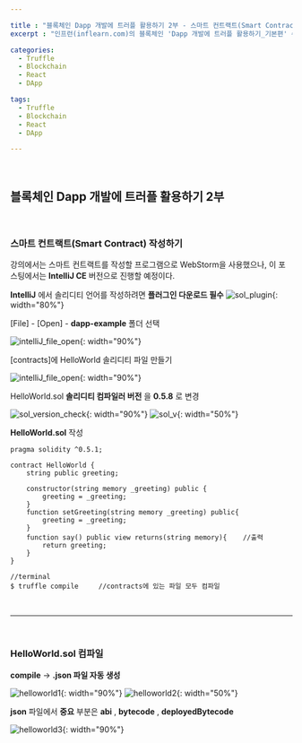 ```yaml
---

title : "블록체인 Dapp 개발에 트러플 활용하기 2부 - 스마트 컨트랙트(Smart Contract) 작성"
excerpt : "인프런(inflearn.com)의 블록체인 'Dapp 개발에 트러플 활용하기_기본편' 수강하며 정리한 포스팅. 트러플 설치부터 스마트 컨트랙트, 로컬에 배포하기, Rinkeby에 배포하기, 단위테스트, 트러플 리액트 박스 열어보기, 리액트 애플리케이션과 결합하기를 포함한다."

categories:
  - Truffle
  - Blockchain
  - React
  - DApp

tags:
  - Truffle
  - Blockchain
  - React
  - DApp

---
```


<br/>

블록체인 Dapp 개발에 트러플 활용하기 2부
-------------------

<br/>

### 스마트 컨트랙트(Smart Contract) 작성하기

강의에서는 스마트 컨트랙트를 작성할 프로그램으로 WebStorm을 사용했으나, 이 포스팅에서는 **IntelliJ CE** 버전으로 진행할 예정이다.

 **IntelliJ** 에서 솔리디티 언어를 작성하려면 **플러그인 다운로드 필수**
![sol_plugin](/assets/pic/0406/sol_plugin.png){: width="80%"}

[File] - [Open] - **dapp-example** 폴더 선택

![intelliJ_file_open](/assets/pic/0406/intelliJ_file_open.png){: width="90%"}

[contracts]에 HelloWorld 솔리디티 파일 만들기

![intelliJ_file_open](/assets/pic/0406/new_solidity_file.png){: width="90%"}

HelloWorld.sol **솔리디티 컴파일러 버전** 을 **0.5.8** 로 변경

![sol_version_check](/assets/pic/0406/sol_version_check.png){: width="90%"}
![sol_v](/assets/pic/0406/sol_v.png){: width="50%"}

**HelloWorld.sol** 작성
```
pragma solidity ^0.5.1;

contract HelloWorld {
    string public greeting;

    constructor(string memory _greeting) public {
        greeting = _greeting;
    }
    function setGreeting(string memory _greeting) public{
        greeting = _greeting;
    }
    function say() public view returns(string memory){    //출력
        return greeting;
    }
}

//terminal
$ truffle compile     //contracts에 있는 파일 모두 컴파일
```

<br/>

* * *

<br/>

### HelloWorld.sol 컴파일

**compile** -> **.json 파일 자동 생성**

![helloworld1](/assets/pic/0406/helloworld1.png){: width="90%"}
![helloworld2](/assets/pic/0406/helloworld2.png){: width="50%"}

**json** 파일에서 **중요** 부분은 **abi** , **bytecode** , **deployedBytecode**

![helloworld3](/assets/helloworld3.png){: width="90%"}
















<br/>
<br/>
<br/>
<br/>
<br/>
